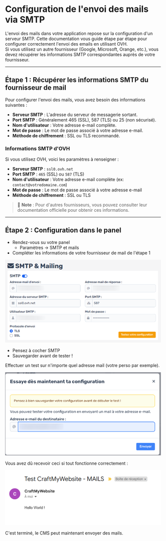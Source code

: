 # Configuration de l'envoi des mails via SMTP

L'envoi des mails dans votre application repose sur la configuration d'un serveur SMTP. Cette documentation vous guide étape par étape pour configurer correctement l'envoi des emails en utilisant OVH.  
Si vous utilisez un autre fournisseur (Google, Microsoft, Orange, etc.), vous devez récupérer les informations SMTP correspondantes auprès de votre fournisseur.

---

## Étape 1 : Récupérer les informations SMTP du fournisseur de mail

Pour configurer l'envoi des mails, vous avez besoin des informations suivantes :

- **Serveur SMTP** : L'adresse du serveur de messagerie sortant.
- **Port SMTP** : Généralement 465 (SSL), 587 (TLS) ou 25 (non sécurisé).
- **Nom d'utilisateur** : Votre adresse e-mail complète.
- **Mot de passe** : Le mot de passe associé à votre adresse e-mail.
- **Méthode de chiffrement** : SSL ou TLS recommandé.

### Informations SMTP d'OVH

Si vous utilisez OVH, voici les paramètres à renseigner :

- **Serveur SMTP** : `ssl0.ovh.net`
- **Port SMTP** : `465` (SSL) ou `587` (TLS)
- **Nom d'utilisateur** : Votre adresse e-mail complète (ex: `contact@votredomaine.com`)
- **Mot de passe** : Le mot de passe associé à votre adresse e-mail
- **Méthode de chiffrement** : SSL ou TLS

> 📌 **Note** : Pour d'autres fournisseurs, vous pouvez consulter leur documentation officielle pour obtenir ces informations.

---

## Étape 2 : Configuration dans le panel

- Rendez-vous su votre panel 
  - Paramètres -> SMTP et mails
- Compléter les informations de votre fournisseur de mail de l'étape 1

![smtp](Assets/Img/Users/Mail/1.png "smtp")

- Pensez à cocher SMTP
- Sauvegarder avant de tester !

Effectuer un test sur n'importe quel adresse mail (votre perso par exemple).

![test](Assets/Img/Users/Mail/2.png "test")

Vous avez dû recevoir ceci si tout fonctionne correctement :

![preview](Assets/Img/Users/Mail/3.png "preview")

C'est terminé, le CMS peut maintenant envoyer des mails.